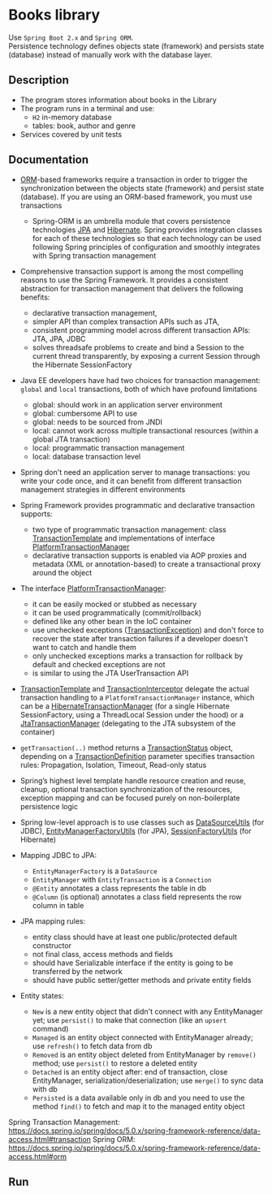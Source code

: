 Books library
=======
Use `Spring Boot 2.x` and `Spring ORM`.<br/>
Persistence technology defines objects state (framework) and persists state (database) instead of manually work with the database layer.


## Description
 * The program stores information about books in the Library
 * The program runs in a terminal and use:
   * `H2` in-memory database 
   * tables: book, author and genre
 * Services covered by unit tests


## Documentation
 * [ORM](https://en.wikipedia.org/wiki/Object-relational_mapping)-based frameworks require a transaction in order to trigger the synchronization between the objects state (framework) and persist state (database). If you are using an ORM-based framework, you must use transactions
   * Spring-ORM is an umbrella module that covers persistence technologies [JPA](https://javaee.github.io/javaee-spec/javadocs/javax/persistence/package-summary.html) and [Hibernate](http://hibernate.org/orm/). Spring provides integration classes for each of these technologies so that each technology can be used following Spring principles of configuration and smoothly integrates with Spring transaction management

 * Comprehensive transaction support is among the most compelling reasons to use the Spring Framework. It provides a consistent abstraction for transaction management that delivers the following benefits:
   * declarative transaction management,
   * simpler API than complex transaction APIs such as JTA,
   * consistent programming model across different transaction APIs: JTA, JPA, JDBC
   * solves threadsafe problems to create and bind a Session to the current thread transparently, by exposing a current Session through the Hibernate SessionFactory


 * Java EE developers have had two choices for transaction management: `global` and `local` transactions, both of which have profound limitations
   * global: should work in an application server environment
   * global: cumbersome API to use
   * global: needs to be sourced from JNDI
   * local: cannot work across multiple transactional resources (within a global JTA transaction)
   * local: programmatic transaction management
   * local: database transaction level
 * Spring don't need an application server to manage transactions: you write your code once, and it can benefit from different transaction management strategies in different environments


 * Spring Framework provides programmatic and declarative transaction supports:
   * two type of programmatic transaction management: class [TransactionTemplate](https://docs.spring.io/spring/docs/5.0.x/javadoc-api/org/springframework/transaction/support/TransactionTemplate.html)
   and implementations of interface [PlatformTransactionManager](https://docs.spring.io/spring/docs/5.0.x/javadoc-api/org/springframework/transaction/PlatformTransactionManager.html)
   * declarative transaction supports is enabled via AOP proxies and metadata (XML or annotation-based) to create a transactional proxy around the object

 * The interface [PlatformTransactionManager](https://docs.spring.io/spring/docs/5.0.x/javadoc-api/org/springframework/transaction/PlatformTransactionManager.html):
   * it can be easily mocked or stubbed as necessary
   * it can be used programmatically (commit/rollback)
   * defined like any other bean in the IoC container
   * use unchecked exceptions ([TransactionException](https://docs.spring.io/spring/docs/5.0.x/javadoc-api/org/springframework/transaction/TransactionException.html))
   and don't force to recover the state after transaction failures if a developer doesn't want to catch and handle them
   * only unchecked exceptions marks a transaction for rollback by default and checked exceptions are not
   * is similar to using the JTA UserTransaction API
 * [TransactionTemplate](https://docs.spring.io/spring/docs/5.0.x/javadoc-api/org/springframework/transaction/support/TransactionTemplate.html)
 and [TransactionInterceptor](https://docs.spring.io/spring/docs/5.0.x/javadoc-api/org/springframework/transaction/interceptor/TransactionInterceptor.html)
 delegate the actual transaction handling to a `PlatformTransactionManager` instance, which can be a [HibernateTransactionManager](https://docs.spring.io/spring/docs/5.0.x/javadoc-api/org/springframework/orm/hibernate5/HibernateTransactionManager.html)
 (for a single Hibernate SessionFactory, using a ThreadLocal Session under the hood) or a [JtaTransactionManager](https://docs.spring.io/spring/docs/5.0.x/javadoc-api/org/springframework/transaction/jta/JtaTransactionManager.html) (delegating to the JTA subsystem of the container)


 * `getTransaction(..)` method returns a [TransactionStatus](https://docs.spring.io/spring/docs/5.0.x/javadoc-api/org/springframework/transaction/TransactionStatus.html) object,
 depending on a [TransactionDefinition](https://docs.spring.io/spring/docs/5.0.x/javadoc-api/org/springframework/transaction/TransactionDefinition.html)
 parameter specifies transaction rules: Propagation, Isolation, Timeout, Read-only status
 * Spring’s highest level template handle resource creation and reuse, cleanup, optional transaction synchronization of the resources,
 exception mapping and can be focused purely on non-boilerplate persistence logic
 * Spring low-level approach is to use classes such as [DataSourceUtils](https://docs.spring.io/spring/docs/5.0.x/javadoc-api/org/springframework/jdbc/datasource/DataSourceUtils.html) (for JDBC),
 [EntityManagerFactoryUtils](https://docs.spring.io/spring/docs/5.0.x/javadoc-api/org/springframework/orm/jpa/EntityManagerFactoryUtils.html) (for JPA), 
 [SessionFactoryUtils](https://docs.spring.io/spring/docs/5.0.x/javadoc-api/org/springframework/orm/hibernate5/SessionFactoryUtils.html) (for Hibernate)

 * Mapping JDBC to JPA:
   * `EntityManagerFactory` is a `DataSource`
   * `EntityManager` with `EntityTransaction` is a `Connection`
   * `@Entity` annotates a class represents the table in db
   * `@Column` (is optional) annotates a class field represents the row column in table

 * JPA mapping rules:
   * entity class should have at least one public/protected default constructor
   * not final class, access methods and fields
   * should have Serializable interface if the entity is going to be transferred by the network
   * should have public setter/getter methods and private entity fields

 * Entity states:
   * `New` is a new entity object that didn't connect with any EntityManager yet; use `persist()` to make that connection (like an `upsert` command)
   * `Managed` is an entity object connected with EntityManager already; use `refresh()` to fetch data from db
   * `Removed` is an entity object deleted from EntityManager by `remove()` method; use `persist()` to restore a deleted entity
   * `Detached` is an entity object after: end of transaction, close EntityManager, serialization/deserialization; use `merge()` to sync data with db
   * `Persisted` is a data available only in db and you need to use the method `find()` to fetch and map it to the managed entity object


Spring Transaction Management: https://docs.spring.io/spring/docs/5.0.x/spring-framework-reference/data-access.html#transaction
Spring ORM: https://docs.spring.io/spring/docs/5.0.x/spring-framework-reference/data-access.html#orm


## Run
